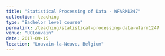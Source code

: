 ```yaml
---
title: "Statistical Processing of Data - WFARM1247"
collection: teaching
type: "Bachelor level course"
permalink: /teaching/statistical-processing-data-wfarm1247
venue: "UCLouvain"
date: 2017-09-15
location: "Louvain-la-Neuve, Belgium"
---
```

